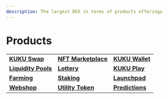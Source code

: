 ```yaml
---
description: The largest DEX in terms of products offerings
---
```


# Products

|                                                                                     |                                                                     |                                                                             |
| ----------------------------------------------------------------------------------- | ------------------------------------------------------------------- | --------------------------------------------------------------------------- |
| ****[**KUKU Swap**](../../../products/the-exchange/kuku-swap.md)****                | ****[**NFT Marketplace**](../../../products/nft-marketplace.md)**** | ****[**KUKU Wallet**](../../../products/future-products/kuku-wallet.md)**** |
| ****[**Liquidity Pools**](../../../products/the-exchange/liquidity-provider.md)**** | ****[**Lottery**](../../../products/lottery.md)****                 | ****[**KUKU Play**](../../../products/future-products/kuku-play/)****       |
| ****[**Farming**](../../../products/the-exchange/farming.md)****                    | ****[**Staking**](../../../products/the-exchange/pools.md)****      | ****[**Launchpad**](../../../products/future-products/launchpad.md)****     |
| ****[**Webshop**](../../../products/future-products/webshop.md)****                 | ****[**Utility Token**](payments.md)****                            | ****[**Predictions**](../../../products/future-products/predictions.md)**** |
